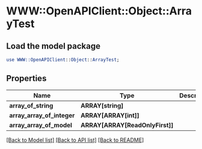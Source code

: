 # WWW::OpenAPIClient::Object::ArrayTest

## Load the model package
```perl
use WWW::OpenAPIClient::Object::ArrayTest;
```

## Properties
Name | Type | Description | Notes
------------ | ------------- | ------------- | -------------
**array_of_string** | **ARRAY[string]** |  | [optional] 
**array_array_of_integer** | **ARRAY[ARRAY[int]]** |  | [optional] 
**array_array_of_model** | **ARRAY[ARRAY[ReadOnlyFirst]]** |  | [optional] 

[[Back to Model list]](../README.md#documentation-for-models) [[Back to API list]](../README.md#documentation-for-api-endpoints) [[Back to README]](../README.md)



